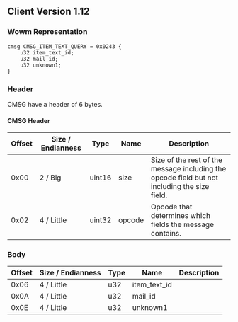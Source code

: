 ## Client Version 1.12

### Wowm Representation
```rust,ignore
cmsg CMSG_ITEM_TEXT_QUERY = 0x0243 {
    u32 item_text_id;    
    u32 mail_id;    
    u32 unknown1;    
}
```
### Header
CMSG have a header of 6 bytes.

#### CMSG Header
| Offset | Size / Endianness | Type   | Name   | Description |
| ------ | ----------------- | ------ | ------ | ----------- |
| 0x00   | 2 / Big           | uint16 | size   | Size of the rest of the message including the opcode field but not including the size field.|
| 0x02   | 4 / Little        | uint32 | opcode | Opcode that determines which fields the message contains.|
### Body
| Offset | Size / Endianness | Type | Name | Description |
| ------ | ----------------- | ---- | ---- | ----------- |
| 0x06 | 4 / Little | u32 | item_text_id |  |
| 0x0A | 4 / Little | u32 | mail_id |  |
| 0x0E | 4 / Little | u32 | unknown1 |  |
